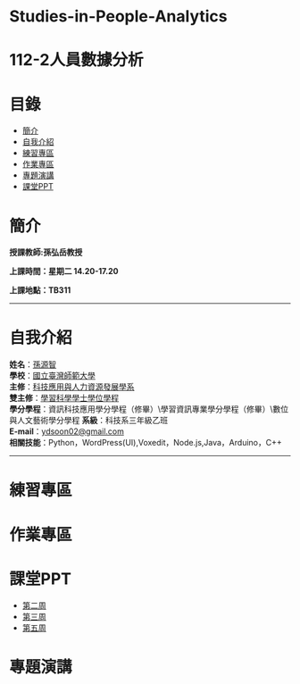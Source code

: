 # Studies-in-People-Analytics

# 112-2人員數據分析
# 目錄
+ [簡介](https://github.com/yuancc12/JavaScript/blob/main/README.md#%E7%B0%A1%E4%BB%8B)
+ [自我介紹](https://github.com/yuancc12/JavaScript/blob/main/README.md#%E8%87%AA%E6%88%91%E4%BB%8B%E7%B4%B9)
+ [練習專區](https://github.com/yuancc12/yuancc12-Studies-in-People-Analytics/blob/main/README.md#%E7%B7%B4%E7%BF%92%E5%B0%88%E5%8D%80)
+ [作業專區](https://github.com/yuancc12/yuancc12-Studies-in-People-Analytics/blob/main/README.md#%E4%BD%9C%E6%A5%AD%E5%B0%88%E5%8D%80)
+ [專題演講](https://github.com/yuancc12/yuancc12-Studies-in-People-Analytics/blob/main/README.md#%E5%B0%88%E9%A1%8C%E6%BC%94%E8%AC%9B)
+ [課堂PPT](https://github.com/yuancc12/yuancc12-Studies-in-People-Analytics/blob/main/README.md#%E8%AA%B2%E5%A0%82ppt)

# 簡介
**授課教師:孫弘岳教授**

**上課時間：星期二 14.20-17.20**

**上課地點：TB311**
***
# 自我介紹
**姓名**：[孫源智](https://yuancc12.github.io/web/mypages/)\
**學校**：[國立臺灣師範大學](https://www.ntnu.edu.tw/)\
**主修**：[科技應用與人力資源發展學系](https://www.tahrd.ntnu.edu.tw/)\
**雙主修**：[學習科學學士學位學程](https://www.upls.ntnu.edu.tw/)\
**學分學程**：資訊科技應用學分學程（修畢）\學習資訊專業學分學程（修畢）\\數位與人文藝術學分學程
**系級**：科技系三年級乙班\
**E-mail**：ydsoon02@gmail.com\
**相關技能**：Python，WordPress(UI),Voxedit，Node.js,Java，Arduino，C++
***
# 練習專區
# 作業專區
# 課堂PPT
+ [第二周](https://moodle3.ntnu.edu.tw/mod/resource/view.php?id=744803)
+ [第三周](https://moodle3.ntnu.edu.tw/mod/resource/view.php?id=744807)
+ [第五周](https://moodle3.ntnu.edu.tw/pluginfile.php/1237797/mod_resource/content/1/%E4%BA%BA%E5%93%A1%E6%95%B8%E6%93%9A%E5%88%86%E6%9E%90PPT_NTNU_2023.pdf)
# 專題演講
